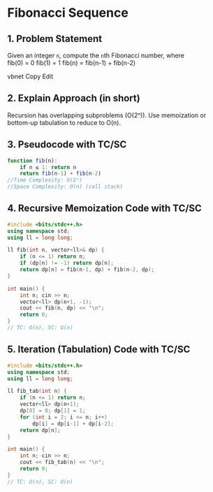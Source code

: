
# Fibonacci Sequence

## 1. Problem Statement
Given an integer `n`, compute the `n`th Fibonacci number, where  
fib(0) = 0
fib(1) = 1
fib(n) = fib(n-1) + fib(n-2)

vbnet
Copy
Edit

## 2. Explain Approach (in short)
Recursion has overlapping subproblems (O(2ⁿ)). Use memoization or bottom-up tabulation to reduce to O(n).

## 3. Pseudocode with TC/SC
```js
function fib(n):
    if n ≤ 1: return n
    return fib(n-1) + fib(n-2)
//Time Complexity: O(2ⁿ)
//Space Complexity: O(n) (call stack)
```

## 4. Recursive Memoization Code with TC/SC

```cpp
#include <bits/stdc++.h>
using namespace std;
using ll = long long;

ll fib(int n, vector<ll>& dp) {
    if (n <= 1) return n;
    if (dp[n] != -1) return dp[n];
    return dp[n] = fib(n-1, dp) + fib(n-2, dp);
}

int main() {
    int n; cin >> n;
    vector<ll> dp(n+1, -1);
    cout << fib(n, dp) << "\n";
    return 0;
}
// TC: O(n), SC: O(n)
```

## 5. Iteration (Tabulation) Code with TC/SC
```cpp
#include <bits/stdc++.h>
using namespace std;
using ll = long long;

ll fib_tab(int n) {
    if (n <= 1) return n;
    vector<ll> dp(n+1);
    dp[0] = 0; dp[1] = 1;
    for (int i = 2; i <= n; i++)
        dp[i] = dp[i-1] + dp[i-2];
    return dp[n];
}

int main() {
    int n; cin >> n;
    cout << fib_tab(n) << "\n";
    return 0;
}
// TC: O(n), SC: O(n)